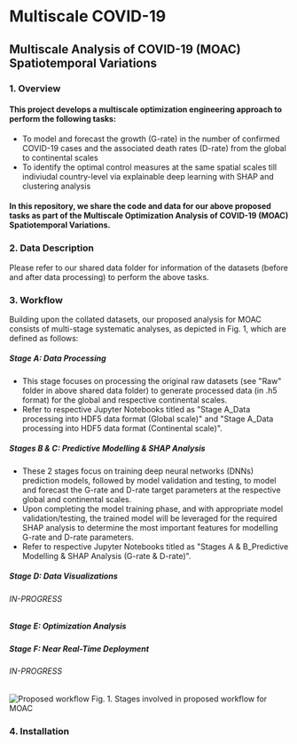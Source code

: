 # Multiscale COVID-19

## Multiscale Analysis of COVID-19 (MOAC) Spatiotemporal Variations

### 1. Overview
#### This project develops a multiscale optimization engineering approach to perform the following tasks:

- To model and forecast the growth (G-rate) in the number of confirmed COVID-19 cases and the associated death rates (D-rate) from the global to continental scales 
- To identify the optimal control measures at the same spatial scales till indiviudal country-level via explainable deep learning with SHAP and clustering analysis

#### In this repository, we share the code and data for our above proposed tasks as part of the Multiscale Optimization Analysis of COVID-19 (MOAC) Spatiotemporal Variations.

### 2. Data Description

Please refer to our shared data folder for information of the datasets (before and after data processing) to perform the above tasks.

### 3. Workflow

Building upon the collated datasets, our proposed analysis for MOAC consists of multi-stage systematic analyses, as depicted in Fig. 1, which are defined as follows:

##### Stage A: Data Processing
- This stage focuses on processing the original raw datasets (see "Raw" folder in above shared data folder) to generate processed data (in .h5 format) for the global and respective continental scales.
- Refer to respective Jupyter Notebooks titled as "Stage A_Data processing into HDF5 data format (Global scale)" and "Stage A_Data processing into HDF5 data format (Continental scale)".

##### Stages B & C: Predictive Modelling & SHAP Analysis
- These 2 stages focus on training deep neural networks (DNNs) prediction models, followed by model validation and testing, to model and forecast the G-rate and D-rate target parameters at the respective global and continental scales.
- Upon completing the model training phase, and with appropriate model validation/testing, the trained model will be leveraged for the required SHAP analysis to determine the most important features for modelling G-rate and D-rate parameters. 
- Refer to respective Jupyter Notebooks titled as "Stages A & B_Predictive Modelling & SHAP Analysis (G-rate & D-rate)".

##### Stage D: Data Visualizations

######  IN-PROGRESS

##### Stage E: Optimization Analysis

##### Stage F: Near Real-Time Deployment

######  IN-PROGRESS

![Proposed workflow](https://user-images.githubusercontent.com/70025024/153757221-13dec56a-a0ac-4d12-a8f1-320e38b086ca.svg)
Fig. 1. Stages involved in proposed workflow for MOAC

### 4. Installation
